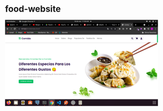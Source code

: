 # food-website
<img src='https://github.com/Josimar-Victoria/food-website/blob/main/image/Captura%20de%20pantalla%20de%202021-11-18%2011-50-02.png?raw=true' alt='img'/>
